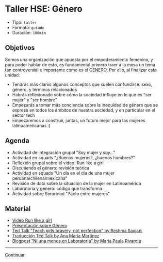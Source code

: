 # Taller HSE: Género
- Tipo: `taller`
- Formato: `guiado`
- Duración: `180min`

## Objetivos

Somos una organización que apuesta por el empoderamiento femenino, y para
poder hablar de esto, es fundamental primero traer a la mesa un tema tan
controversial e importante como es el GÉNERO. Por ello, al finalizar esta
unidad:
* Tendrás más claros algunos conceptos que suelen confundirse: sexo, género, y términos relacionados
* Habrás reflexionado sobre cómo la sociedad influye en lo que es "ser mujer" y "ser hombre"
* Empezarás a tomar más conciencia sobre la inequidad de género que se expresa en todos los ámbitos de nuestra sociedad, y en particular en el sector tech
* Empezaremos a construir, juntas, un futuro mejor para las mujeres latinoamericanas :)

## Agenda

* Actividad de integración grupal "Soy mujer y soy..."
* Actividad en squads "¿Buenas mujeres?, ¿buenos hombres?"
* Reflexión grupal sobre el video: Run like a girl
* Discutiendo el género: revisión teórica
* Actividad en squads "Un día en el día de una mujer peruana/chilena/mexicana"
* Revisión de data sobre la situación de la mujer en Latinoamérica
* Laboratoria y género: código que transforma
* Actividad sobre Sororidad "Pacto entre mujeres"

## Material
* [Video Run like a girl](https://www.youtube.com/watch?v=XjJQBjWYDTs)
* [Presentación sobre Género](https://docs.google.com/presentation/d/115KlXgdbMPJy3lWHVRdui0NuEccF33l7411EMetrUqE/edit#slide=id.g20d3373bed_0_13)
* [Ted Talk "Teach girls bravery, not perfection" by Reshma Saujani](https://www.ted.com/talks/reshma_saujani_teach_girls_bravery_not_perfection)
* [Traducción Ted Talk by Ana María Martínez](https://docs.google.com/document/d/1Dm1roGsZMsqpjs0MdQFPF3xxz04uOF81N5a56zwRcRw/edit)
* [Blogpost "Ni una menos en Laboratoria" by Maria Paula Rivarola](https://medium.com/laboratoria/ni-una-menos-en-laboratoria-fc71084f7d23)

***
[Continuar](04-solutions-final-products.md)
